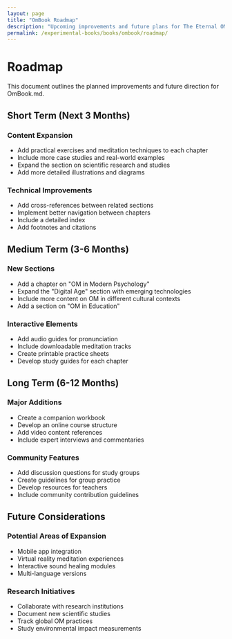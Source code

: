 ```yaml
---
layout: page
title: "OmBook Roadmap"
description: "Upcoming improvements and future plans for The Eternal OM"
permalink: /experimental-books/books/ombook/roadmap/
---
```


# Roadmap

This document outlines the planned improvements and future direction for OmBook.md.

## Short Term (Next 3 Months)

### Content Expansion
- Add practical exercises and meditation techniques to each chapter
- Include more case studies and real-world examples
- Expand the section on scientific research and studies
- Add more detailed illustrations and diagrams

### Technical Improvements
- Add cross-references between related sections
- Implement better navigation between chapters
- Include a detailed index
- Add footnotes and citations

## Medium Term (3-6 Months)

### New Sections
- Add a chapter on "OM in Modern Psychology"
- Expand the "Digital Age" section with emerging technologies
- Include more content on OM in different cultural contexts
- Add a section on "OM in Education"

### Interactive Elements
- Add audio guides for pronunciation
- Include downloadable meditation tracks
- Create printable practice sheets
- Develop study guides for each chapter

## Long Term (6-12 Months)

### Major Additions
- Create a companion workbook
- Develop an online course structure
- Add video content references
- Include expert interviews and commentaries

### Community Features
- Add discussion questions for study groups
- Create guidelines for group practice
- Develop resources for teachers
- Include community contribution guidelines

## Future Considerations

### Potential Areas of Expansion
- Mobile app integration
- Virtual reality meditation experiences
- Interactive sound healing modules
- Multi-language versions

### Research Initiatives
- Collaborate with research institutions
- Document new scientific studies
- Track global OM practices
- Study environmental impact measurements 